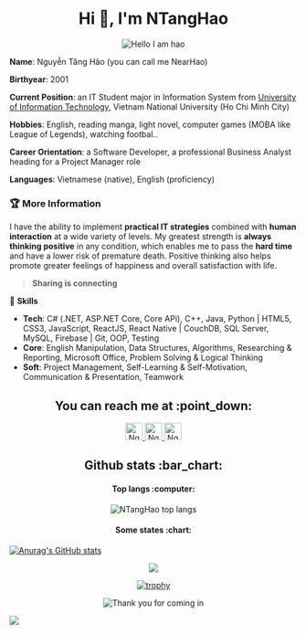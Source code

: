 <h1 align="center">Hi 👋, I'm NTangHao</h1>

<p align="center">
  <img src="./Aaaaaaaaaaaaaa.gif" alt="Hello I am hao" />
</p>

**Name**: Nguyễn Tăng Hảo (you can call me NearHao)

**Birthyear**: 2001

**Current Position**: an IT Student major in Information System from [University of Information 
Technology](https://en.uit.edu.vn/), Vietnam National University (Ho Chi Minh City)

**Hobbies**: English, reading manga, light novel, computer games (MOBA like League of Legends), 
watching 
footbal..

**Career Orientation**: a Software Developer, a professional Business Analyst heading for a Project Manager role

**Languages**: Vietnamese (native), English (proficiency)


### :trophy: More Information

I have the ability to implement **practical IT strategies** combined with **human interaction** 
at a wide variety of levels. My greatest strength is **always thinking positive** in any condition, 
which 
enables me to 
pass the **hard time** and have a lower risk of premature death. Positive thinking also helps 
promote greater feelings of happiness and overall satisfaction with life.



> **Sharing is connecting**

:sunrise_over_mountains: **Skills**

* **Tech**: C# (.NET, ASP.NET Core, Core APi), C++, Java, Python  | HTML5, CSS3, JavaScript, 
  ReactJS, React Native | CouchDB, SQL Server, MySQL, Firebase | Git, OOP, Testing
* **Core**: English Manipulation, Data Structures, Algorithms, Researching & Reporting, Microsoft Office, Problem Solving & Logical Thinking
* **Soft**: Project Management, Self-Learning & Self-Motivation, Communication & Presentation, Teamwork

<h2 align="center">You can reach me at :point_down:</h2>

<p align="center">
  <a href="mailto:haohan2801@gmail.com">
    <img src="https://www.vectorlogo.zone/logos/gmail/gmail-icon.svg" alt="Nguyen Tang Hao Gmail 
Send" 
height="30" width="30">
  </a>


  <a href="https://www.facebook.com/profile.php?id=100029866783334">
    <img src="https://www.vectorlogo.zone/logos/facebook/facebook-official.svg" alt="Nguyen Tang 
Hao Facebook 
Profile" height="30" width="30">
  </a>



  <a href="https://github.com/NTangHao">
    <img src="https://www.vectorlogo.zone/logos/github/github-tile.svg" alt="Nguyen Tang Hao
Github 
Profile" height="30" width="30">
  </a>
</p>



<h2 align="center">Github stats :bar_chart:</h2>

<h4 align="center">Top langs :computer:</h4>
<p align="center"><img src="https://github-readme-stats.vercel.app/api/top-langs/?username=NTangHao&langs_count=10&layout=compact&hide=objective-c,shell,starlark" alt="NTangHao top langs" /></p>

<h4 align="center">Some states :chart:</h4>

[![Anurag's GitHub stats](https://github-readme-stats.vercel.app/api?username=anuraghazra)](https://github.com/anuraghazra/github-readme-stats)

<div align=center>
  <img src="http://github-readme-streak-stats.herokuapp.com?user=NTangHao&hide_border=true" />
</div>

<div align="center">

[![trophy](https://github-profile-trophy.vercel.app/?username=NTangHao&title=MultiLanguage,Commit,Repositories&column=3&margin-w=10)](https://github.com/ryo-ma/github-profile-trophy)


</div>



<p align="center"><img src="https://c.tenor.com/rDpthdbr3doAAAAi/thanks.gif" alt="Thank you for coming in"></p>

![](https://komarev.com/ghpvc/?username=NTangHao&color=blueviolet)

<!--
**NTangHao/NTangHao** is a ✨ _special_ ✨ repository because its `README.md` (this file) appears on your GitHub profile.


